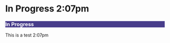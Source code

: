 # In Progress 2:07pm

<body><h3 style="background-color:darkslateblue;"><c style=color:white;">In Progress</h3></body>

This is a test 2:07pm